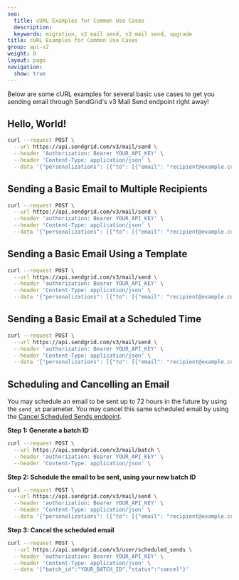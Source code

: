```yaml
---
seo:
  title: cURL Examples for Common Use Cases
  description:
  keywords: migration, v2 mail send, v3 mail send, upgrade
title: cURL Examples for Common Use Cases
group: api-v2
weight: 0
layout: page
navigation:
  show: true
---
```


Below are some cURL examples for several basic use cases to get you sending email through SendGrid's v3 Mail Send endpoint right away!

## 	Hello, World!

```bash
curl --request POST \
  --url https://api.sendgrid.com/v3/mail/send \
  --header 'Authorization: Bearer YOUR_API_KEY' \
  --header 'Content-Type: application/json' \
  --data '{"personalizations": [{"to": [{"email": "recipient@example.com"}]}],"from": {"email": "sendeexampexample@example.com"},"subject": "Hello, World!","content": [{"type": "text/plain", "value": "Heya!"}]}'
```

## 	Sending a Basic Email to Multiple Recipients

```bash
curl --request POST \
  --url https://api.sendgrid.com/v3/mail/send \
  --header 'authorization: Bearer YOUR_API_KEY' \
  --header 'Content-Type: application/json' \
  --data '{"personalizations": [{"to": [{"email": "recipient@example.com"}],"cc": [{"email":"recipient2@example.com"}, {"email": "recipient3@example.com"}, {"email":"recipient4@example.com"}]}], "from": {"email": "sendeexampexample@example.com"},"subject":"Hello, World!", "content": [{"type": "text/plain", "value": "Heya!"}]}'
```

## 	Sending a Basic Email Using a Template

```bash
curl --request POST \
  --url https://api.sendgrid.com/v3/mail/send \
  --header 'authorization: Bearer YOUR_API_KEY' \
  --header 'Content-Type: application/json' \
  --data '{"personalizations": [{"to": [{"email": "recipient@example.com"}]}],"from": {"email": "sendeexampexample@example.com"},"subject":"Hello, World!","content": [{"type": "text/plain","value": "Heya!"}], "template_id" : "YOUR_TEMPLATE_ID"}'
```

## 	Sending a Basic Email at a Scheduled Time

```bash
curl --request POST \
  --url https://api.sendgrid.com/v3/mail/send \
  --header 'authorization: Bearer YOUR_API_KEY' \
  --header 'Content-Type: application/json' \
  --data '{"personalizations": [{"to": [{"email": "recipient@example.com"}]}],"from": {"email": "sendeexampexample@example.com"},"subject":"Hello, World!","content": [{"type": "text/plain","value": "Heya!"}], "send_at" : UNIX_TIMESTAMP_HERE}'
```

## 	Scheduling and Cancelling an Email

You may schedule an email to be sent up to 72 hours in the future by using the `send_at` parameter. You may cancel this same scheduled email by using the [Cancel Scheduled Sends endpoint]({{root_url}}/API_Reference/Web_API_v3/cancel_schedule_send.html).

**Step 1: Generate a batch ID**
```bash
curl --request POST \
  --url https://api.sendgrid.com/v3/mail/batch \
  --header 'authorization: Bearer YOUR_API_KEY' \
  --header 'Content-Type: application/json' \
```

**Step 2: Schedule the email to be sent, using your new batch ID**
```bash
curl --request POST \
  --url https://api.sendgrid.com/v3/mail/send \
  --header 'authorization: Bearer YOUR_API_KEY' \
  --header 'Content-Type: application/json' \
  --data '{"personalizations": [{"to": [{"email": "recipient@example.com"}]}],"from": {"email": "sendeexampexample@example.com"},"subject":"Hello, World!","content": [{"type": "text/plain","value": "Heya!"}], "send_at" : UNIX_TIMESTAMP_HERE, "batch_id" : "YOUR_BATCH_ID"}'
```

**Step 3: Cancel the scheduled email**
```bash
curl --request POST \
  --url https://api.sendgrid.com/v3/user/scheduled_sends \
  --header 'authorization: Bearer YOUR_API_KEY' \
  --header 'Content-Type: application/json' \
  --data '{"batch_id":"YOUR_BATCH_ID","status":"cancel"}'
```

